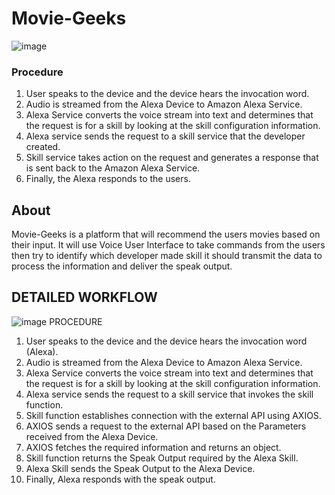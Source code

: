 # Movie-Geeks
![image](https://user-images.githubusercontent.com/59362251/187152595-271d2c4d-b62a-4572-a816-82d395aad8bb.png)
### Procedure
1.	User speaks to the device and the device hears the invocation word.
2.	Audio is streamed from the Alexa Device to Amazon Alexa Service.
3.	Alexa Service converts the voice stream into text and determines that the request is for a skill by looking at the skill configuration information.
4.	Alexa service sends the request to a skill service that the developer created.
5.	Skill service takes action on the request and generates a response that is sent back to the Amazon Alexa Service.
6.	Finally, the Alexa responds to the users.

## About
Movie-Geeks is a platform that will recommend the users movies based on their input. It will use Voice User Interface to take commands from the users then try to identify which developer made skill it should transmit the data to process the information and deliver the speak output.

## DETAILED WORKFLOW
 ![image](https://user-images.githubusercontent.com/59362251/187153053-6c4724a2-4ef2-451a-a56f-632ca68215c7.png)
PROCEDURE
1.	User speaks to the device and the device hears the invocation word (Alexa).
2.	Audio is streamed from the Alexa Device to Amazon Alexa Service.
3.	Alexa Service converts the voice stream into text and determines that the request is for a skill by looking at the skill configuration information.
4.	Alexa service sends the request to a skill service that invokes the skill function.
5.	Skill function establishes connection with the external API using AXIOS.
6.	AXIOS sends a request to the external API based on the Parameters received from the Alexa Device.
7.	AXIOS fetches the required information and returns an object.
8.	Skill function returns the Speak Output required by the Alexa Skill.
9.	Alexa Skill sends the Speak Output to the Alexa Device.
10.	Finally, Alexa responds with the speak output.
